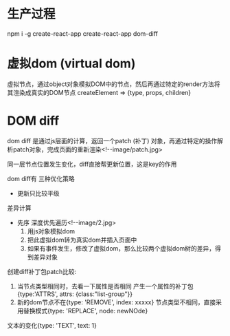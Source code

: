 # 生产过程

npm i -g create-react-app
create-react-app dom-diff

# 虚拟dom (virtual dom)
虚拟节点，通过object对象模拟DOM中的节点，然后再通过特定的render方法将其渲染成真实的DOM节点
createElement => {type, props, children}

# DOM diff
dom diff 是通过js层面的计算，返回一个patch (补丁) 对象，再通过特定的操作解析patch对象，完成页面的重新渲染<!--image/patch.jpg>

同一层节点位置发生变化，diff直接帮更新位置，这是key的作用

dom diff有 三种优化策略
 -  更新只比较平级

差异计算
- 先序 深度优先遍历<!--image/2.jpg>
  1. 用js对象模拟dom
  2. 把此虚拟dom转为真实dom并插入页面中
  3. 如果有事件发生，修改了虚拟dom，那么比较两个虚拟dom树的差异，得到差异对象

创建diff补丁包patch比较:
  1. 当节点类型相同时，去看一下属性是否相同
  产生一个属性的补丁包{type:'ATTRS', attrs: {class:"list-group"}}
  2. 新的dom节点不在{type: 'REMOVE', index: xxxxx}
  节点类型不相同，直接采用替换模式{type: 'REPLACE', node: newNOde}

  文本的变化{type: 'TEXT', text: 1}